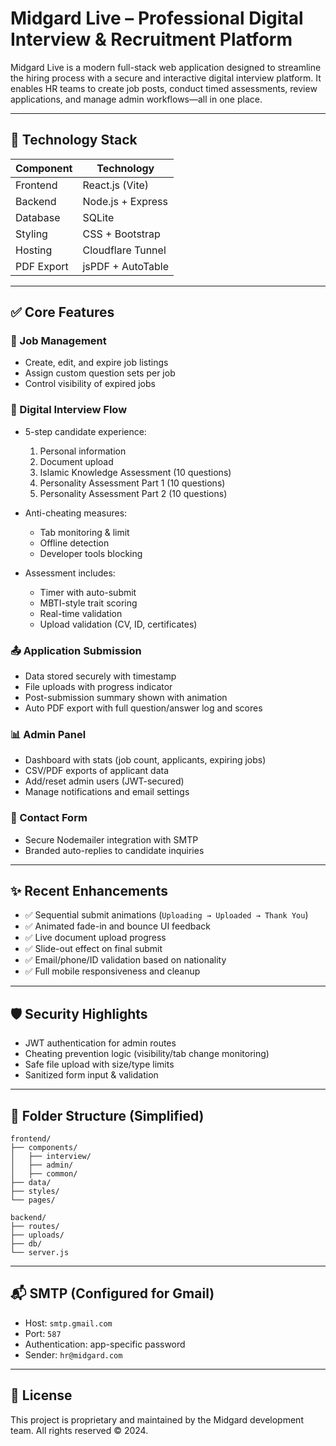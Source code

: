 # Midgard Live – Professional Digital Interview & Recruitment Platform

Midgard Live is a modern full-stack web application designed to streamline the hiring process with a secure and interactive digital interview platform. It enables HR teams to create job posts, conduct timed assessments, review applications, and manage admin workflows—all in one place.

---

## 🚀 Technology Stack

| Component   | Technology       |
|-------------|------------------|
| Frontend    | React.js (Vite)  |
| Backend     | Node.js + Express |
| Database    | SQLite           |
| Styling     | CSS + Bootstrap  |
| Hosting     | Cloudflare Tunnel |
| PDF Export  | jsPDF + AutoTable |

---

## ✅ Core Features

### 🎯 Job Management
- Create, edit, and expire job listings
- Assign custom question sets per job
- Control visibility of expired jobs

### 📝 Digital Interview Flow
- 5-step candidate experience:
  1. Personal information
  2. Document upload
  3. Islamic Knowledge Assessment (10 questions)
  4. Personality Assessment Part 1 (10 questions)
  5. Personality Assessment Part 2 (10 questions)

- Anti-cheating measures:
  - Tab monitoring & limit
  - Offline detection
  - Developer tools blocking

- Assessment includes:
  - Timer with auto-submit
  - MBTI-style trait scoring
  - Real-time validation
  - Upload validation (CV, ID, certificates)

### 📤 Application Submission
- Data stored securely with timestamp
- File uploads with progress indicator
- Post-submission summary shown with animation
- Auto PDF export with full question/answer log and scores

### 📊 Admin Panel
- Dashboard with stats (job count, applicants, expiring jobs)
- CSV/PDF exports of applicant data
- Add/reset admin users (JWT-secured)
- Manage notifications and email settings

### 📧 Contact Form
- Secure Nodemailer integration with SMTP
- Branded auto-replies to candidate inquiries

---

## ✨ Recent Enhancements

- ✅ Sequential submit animations (`Uploading → Uploaded → Thank You`)
- ✅ Animated fade-in and bounce UI feedback
- ✅ Live document upload progress
- ✅ Slide-out effect on final submit
- ✅ Email/phone/ID validation based on nationality
- ✅ Full mobile responsiveness and cleanup

---

## 🛡️ Security Highlights

- JWT authentication for admin routes
- Cheating prevention logic (visibility/tab change monitoring)
- Safe file upload with size/type limits
- Sanitized form input & validation

---

## 📂 Folder Structure (Simplified)

```
frontend/
├── components/
│   ├── interview/
│   ├── admin/
│   ├── common/
├── data/
├── styles/
└── pages/
```

```
backend/
├── routes/
├── uploads/
├── db/
└── server.js
```

---

## 📬 SMTP (Configured for Gmail)

- Host: `smtp.gmail.com`
- Port: `587`
- Authentication: app-specific password
- Sender: `hr@midgard.com`

---

## 📄 License

This project is proprietary and maintained by the Midgard development team.
All rights reserved ©️ 2024.